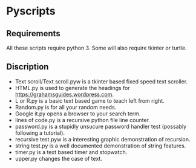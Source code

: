 # Pyscripts

## Requirements
All these scripts require python 3.
Some will also require tkinter or turtle.

## Discription
- Text scroll/Text scroll.pyw is a tkinter based fixed speed text scroller.
- HTML.py is used to generate the headings for https://grahamsguides.wordpress.com.
- L or R.py is a basic text based game to teach left from right.
- Random.py is for all your random needs.
- Google it.py opens a browser to your search term.
- lines of code.py is a recursive python file line counter.
- password.py is a stupidly unsucure password handler test (possably following a tutorial).
- recursive test.pyw is a interesting graphic demonstration of recursion.
- string test.py is a well documented demonstration of string features.
- timer.py is a text based timer and stopwatch.
- upper.py changes the case of text.
